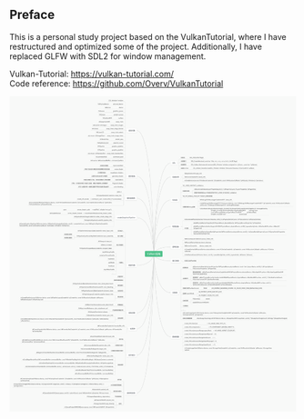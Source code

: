 ## Preface

This is a personal study project based on the VulkanTutorial, where I have restructured and optimized some of the project. Additionally, I have replaced GLFW with SDL2 for window management.

Vulkan-Tutorial: https://vulkan-tutorial.com/  
Code reference: https://github.com/Overv/VulkanTutorial

![alt text](images/Vulkan.png)